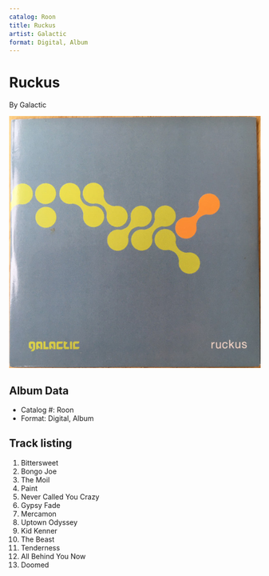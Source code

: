 ```yaml
---
catalog: Roon
title: Ruckus
artist: Galactic
format: Digital, Album
---
```


# Ruckus

By Galactic

![](../../assets/albumcovers/Galactic-Ruckus.png)

## Album Data

- Catalog #: Roon
- Format: Digital, Album


## Track listing


1. Bittersweet
2. Bongo Joe
3. The Moil
4. Paint
5. Never Called You Crazy
6. Gypsy Fade
7. Mercamon
8. Uptown Odyssey
9. Kid Kenner
10. The Beast
11. Tenderness
12. All Behind You Now
13. Doomed

